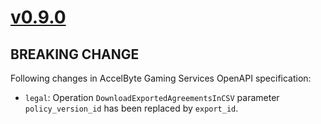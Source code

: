 # [v0.9.0]

## BREAKING CHANGE

Following changes in AccelByte Gaming Services OpenAPI specification:

- `legal`: Operation `DownloadExportedAgreementsInCSV` parameter `policy_version_id` has been replaced by `export_id`.

[v0.9.0]: https://github.com/AccelByte/accelbyte-python-modular-sdk/compare/services-legal/v0.8.0..services-legal/v0.9.0
